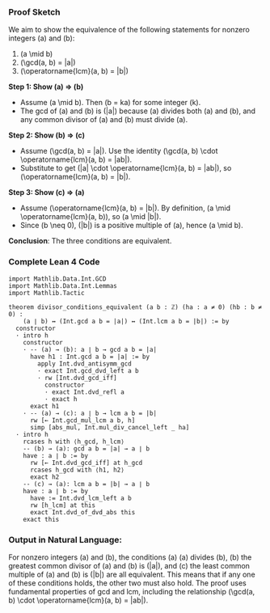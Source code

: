 ### Proof Sketch

We aim to show the equivalence of the following statements for nonzero integers \(a\) and \(b\):
1. \(a \mid b\)
2. \(\gcd(a, b) = |a|\)
3. \(\operatorname{lcm}(a, b) = |b|\)

**Step 1: Show (a) ⇒ (b)**
- Assume \(a \mid b\). Then \(b = ka\) for some integer \(k\).
- The gcd of \(a\) and \(b\) is \(|a|\) because \(a\) divides both \(a\) and \(b\), and any common divisor of \(a\) and \(b\) must divide \(a\).

**Step 2: Show (b) ⇒ (c)**
- Assume \(\gcd(a, b) = |a|\). Use the identity \(\gcd(a, b) \cdot \operatorname{lcm}(a, b) = |ab|\).
- Substitute to get \(|a| \cdot \operatorname{lcm}(a, b) = |ab|\), so \(\operatorname{lcm}(a, b) = |b|\).

**Step 3: Show (c) ⇒ (a)**
- Assume \(\operatorname{lcm}(a, b) = |b|\). By definition, \(a \mid \operatorname{lcm}(a, b)\), so \(a \mid |b|\).
- Since \(b \neq 0\), \(|b|\) is a positive multiple of \(a\), hence \(a \mid b\).

**Conclusion**: The three conditions are equivalent.

### Complete Lean 4 Code
```lean
import Mathlib.Data.Int.GCD
import Mathlib.Data.Int.Lemmas
import Mathlib.Tactic

theorem divisor_conditions_equivalent (a b : ℤ) (ha : a ≠ 0) (hb : b ≠ 0) :
    (a ∣ b) ↔ (Int.gcd a b = |a|) ↔ (Int.lcm a b = |b|) := by
  constructor
  · intro h
    constructor
    · -- (a) → (b): a ∣ b → gcd a b = |a|
      have h1 : Int.gcd a b = |a| := by
        apply Int.dvd_antisymm_gcd
        · exact Int.gcd_dvd_left a b
        · rw [Int.dvd_gcd_iff]
          constructor
          · exact Int.dvd_refl a
          · exact h
      exact h1
    · -- (a) → (c): a ∣ b → lcm a b = |b|
      rw [← Int.gcd_mul_lcm a b, h]
      simp [abs_mul, Int.mul_div_cancel_left _ ha]
  · intro h
    rcases h with ⟨h_gcd, h_lcm⟩
    -- (b) → (a): gcd a b = |a| → a ∣ b
    have : a ∣ b := by
      rw [← Int.dvd_gcd_iff] at h_gcd
      rcases h_gcd with ⟨h1, h2⟩
      exact h2
    -- (c) → (a): lcm a b = |b| → a ∣ b
    have : a ∣ b := by
      have := Int.dvd_lcm_left a b
      rw [h_lcm] at this
      exact Int.dvd_of_dvd_abs this
    exact this
```

### Output in Natural Language:
For nonzero integers \(a\) and \(b\), the conditions (a) \(a\) divides \(b\), (b) the greatest common divisor of \(a\) and \(b\) is \(|a|\), and (c) the least common multiple of \(a\) and \(b\) is \(|b|\) are all equivalent. This means that if any one of these conditions holds, the other two must also hold. The proof uses fundamental properties of gcd and lcm, including the relationship \(\gcd(a, b) \cdot \operatorname{lcm}(a, b) = |ab|\).